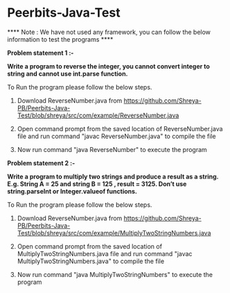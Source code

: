 # Peerbits-Java-Test

**** Note : We have not used any framework, you can follow the below information to test the programs ****


**Problem statement 1 :-**

**Write a program to reverse the integer, you cannot convert integer to string and cannot use int.parse function.**



To Run the program please follow the below steps.

1. Download ReverseNumber.java from https://github.com/Shreya-PB/Peerbits-Java-Test/blob/shreya/src/com/example/ReverseNumber.java

2. Open command prompt from the saved location of ReverseNumber.java file and run command "javac ReverseNumber.java" to compile the file

3. Now run command "java ReverseNumber" to execute the program








**Problem statement 2 :-**

**Write a program to multiply two strings and produce a result as a string.
E.g. String A = 25 and string B = 125 , result = 3125. Don’t use string.parseInt or Integer.valueof functions.**



To Run the program please follow the below steps.

1. Download ReverseNumber.java from https://github.com/Shreya-PB/Peerbits-Java-Test/blob/shreya/src/com/example/MultiplyTwoStringNumbers.java

2. Open command prompt from the saved location of MultiplyTwoStringNumbers.java file and run command "javac MultiplyTwoStringNumbers.java" to compile the file

3. Now run command "java MultiplyTwoStringNumbers" to execute the program
